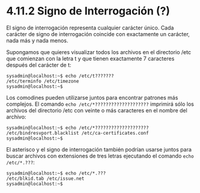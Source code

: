 # 4.11.2 Signo de Interrogación (?)
El signo de interrogación representa cualquier carácter único. Cada carácter de signo de interrogación coincide con exactamente un carácter, nada más y nada menos.

Supongamos que quieres visualizar todos los archivos en el directorio /etc que comienzan con la letra t y que tienen exactamente 7 caracteres después del carácter de t:

```shell-session
sysadmin@localhost:~$ echo /etc/t???????      
/etc/terminfo /etc/timezone                                  
sysadmin@localhost:~$
```

Los comodines pueden utilizarse juntos para encontrar patrones más complejos. El comando `echo /etc/*????????????????????` imprimirá sólo los archivos del directorio /etc con veinte o más caracteres en el nombre del archivo:

```shell-session
sysadmin@localhost:~$ echo /etc/*????????????????????            
/etc/bindresvport.blacklist /etc/ca-certificates.conf            
sysadmin@localhost:~$
```

El asterisco y el signo de interrogación también podrían usarse juntos para buscar archivos con extensiones de tres letras ejecutando el comando `echo /etc/*.???`:

```shell-session
sysadmin@localhost:~$ echo /etc/*.???                
/etc/blkid.tab /etc/issue.net                                
sysadmin@localhost:~$
```